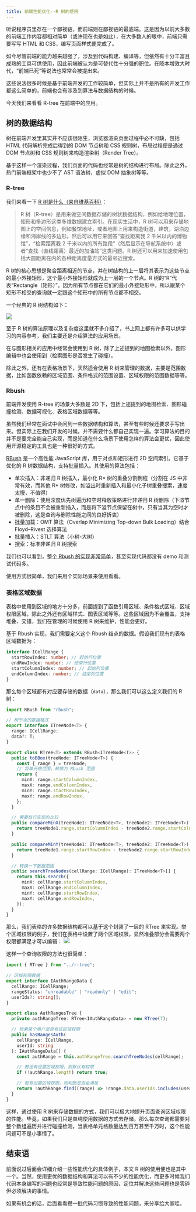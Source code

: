 ```yaml
---
title: 前端性能优化--R 树的使用
---
```


听说程序员里存在一个鄙视链，而前端则在鄙视链的最底端。这是因为以前大多数的前端工作内容都相对简单（或许现在也是如此），在大多数人的眼中，前端只需要写写 HTML 和 CSS，编写页面样式便完成了。

如今尽管前端的能力越来越强了，涉及到代码构建、编译等，但依然有十分丰富且成熟的工具可供使用，因此前端被认为是可替代性十分强的职位。在降本增效大时代，“前端已死”等说法也常常会被提出来。

这些说法很多时候是基于前端开发的工作较简单，但实际上并不是所有的开发工作都这么简单的，前端也会有涉及到算法与数据结构的时候。

今天我们来看看 R-tree 在前端中的应用。

## 树的数据结构

树在前端开发里其实并不应该很陌生，浏览器渲染页面过程中必不可缺，包括 HTML 代码解析完成后得到的 DOM 节点树和 CSS 规则树，布局过程便是通过 DOM 节点树和 CSS 规则树来构造渲染树（Render Tree）。

基于这样一个渲染过程，我们页面的代码也经常是树的结构进行布局。除此之外，热门前端框架中也少不了 AST 语法树，虚拟 DOM 抽象树等等。

### R-tree

我们来看一下 [R 树是什么（来自维基百科）](https://zh.wikipedia.org/wiki/R%E6%A0%91)：

> R 树（R-tree）是用来做空间数据存储的树状数据结构，例如给地理位置，矩形和多边形这类多维数据建立索引。在现实生活中，R 树可以用来存储地图上的空间信息，例如餐馆地址，或者地图上用来构造街道，建筑，湖泊边缘和海岸线的多边形。然后可以用它来回答“查找距离我 2 千米以内的博物馆”，“检索距离我 2 千米以内的所有路段”（然后显示在导航系统中）或者“查找（直线距离）最近的加油站”这类问题。R 树还可以用来加速使用包括大圆距离在内的各种距离度量方式的最邻近搜索。

R 树的核心思想是聚合距离相近的节点，并在树结构的上一层将其表示为这些节点的最小外接矩形，这个最小外接矩形就成为上一层的一个节点。R 树的“R”代表“Rectangle（矩形）”。因为所有节点都在它们的最小外接矩形中，所以跟某个矩形不相交的查询就一定跟这个矩形中的所有节点都不相交。

一个经典的 R 树结构如下：

![](https://github-imglib-1255459943.cos.ap-chengdu.myqcloud.com/R-tree.svg.png)

至于 R 树的算法原理以及复杂度这里就不多介绍了，书上网上都有许多可以供学习的内容参考，我们主要还是介绍算法的应用场景。

在与图形相关的应用中经常会使用到 R 树，除了上述提到的地图检索以外，图形编辑中也会使用到（检索图形是否发生了碰撞）。

除此之外，还有在表格场景下，天然适合使用 R 树来管理的数据，主要是范围数据，比如函数依赖的区域范围、条件格式的范围设置、区域权限的范围数据等等。

### Rbush

前端开发使用 R-tree 的场景大多数是 2D 下，包括上述提到的地图检索、图形碰撞检测、数据可视化、表格区域数据等等。

虽然我们经常在面试中会问到一些数据结构和算法，甚至有些时候还要求手写出来。但实际上在我们开发的时候，并不需要什么都自己实现一遍。学习算法的目的并不是要完全能自己实现，而是知道在什么场景下使用怎样的算法会更优，因此使用开源稳定的工具也是一种很好的方式。

[RBush](https://github.com/mourner/rbush) 是一个高性能 JavaScript 库，用于对点和矩形进行 2D 空间索引。它基于优化的 R 树数据结构，支持批量插入。其使用的算法包括：

- 单次插入：非递归 R 树插入，最小化 R* 树的重叠分割例程（分割在 JS 中非常有效，而其他 R* 树修改，如溢出时重新插入和最小化子树重叠搜索，速度太慢，不值得）
- 单一删除：使用深度优先树遍历和空时释放策略进行非递归 R 树删除（下溢节点中的条目不会被重新插入，而是将下溢节点保留在树中，只有当其为空时才被删除，这是查询与删除性能之间的良好折衷）
- 批量加载：OMT 算法（Overlap Minimizing Top-down Bulk Loading）结合 Floyd–Rivest 选择算法
- 批量插入：STLT 算法（小树-大树）
- 搜索：标准非递归 R 树搜索

我们也可以看到，[整个 Rbush 的实现非常简单](https://github.com/mourner/rbush/blob/master/index.js)，甚至实现代码都没有 demo 和测试代码多。

使用方式很简单，我们来用个实际场景来使用看看。

### 表格区域数据

表格中使用到区域的地方十分多，前面提到了函数引用区域、条件格式区域、区域权限区域，除此之外还有区域样式、图表区域等等。这些区域因为不会覆盖，支持堆叠、交错，我们在管理的时候使用 R 树来维护，性能会更好。

基于 Rbush 实现，我们需要定义这个 Rbush 结点的数据。假设我们现有的表格区域数据为：

```ts
interface ICellRange {
  startRowIndex: number; // 起始行位置
  endRowIndex: number; // 结束行位置
  startColumnIndex: number; // 起始列位置
  endColumnIndex: number; // 结束列位置
}
```

那么每个区域都有对应要存储的数据（`data`），那么我们可以这么定义我们的 R 树：

```ts
import RBush from "rbush";

// 树节点的数据格式
export interface ITreeNode<T> {
  range: ICellRange;
  data?: T;
}

export class RTree<T> extends RBush<ITreeNode<T>> {
  public toBBox(treeNode: ITreeNode<T>) {
    const { range } = treeNode;
    // 将单元格范围，转换为 Rbush 范围
    return {
      minX: range.startColumnIndex,
      maxX: range.endColumnIndex,
      minY: range.startRowIndex,
      maxY: range.endRowIndex,
    };
  }

  // 需要自行实现的比较
  public compareMinX(treeNode1: ITreeNode<T>, treeNode2: ITreeNode<T>) {
    return treeNode1.range.startColumnIndex - treeNode2.range.startColumnIndex;
  }

  public compareMinY(treeNode1: ITreeNode<T>, treeNode2: ITreeNode<T>) {
    return treeNode1.range.startRowIndex - treeNode2.range.startRowIndex;
  }

  // 转换一下数据范围
  public searchTreeNodes(cellRange: ICellRange): ITreeNode<T>[] {
    return this.search({
      minX: cellRange.startColumnIndex,
      maxX: cellRange.endColumnIndex,
      minY: cellRange.startRowIndex,
      maxY: cellRange.endRowIndex,
    });
  }
}
```

那么，我们表格的许多数据结构都可以基于这个封装了一层的 RTree 来实现。举个区域权限的例子，我们在表格中设置了两个区域权限，显然堆叠部分会需要两个权限都满足才可以编辑：
![](https://github-imglib-1255459943.cos.ap-chengdu.myqcloud.com/auth-range-tree-1.jpg)

这样一个查询权限的方法也很简单：

```ts
import { RTree } from "../r-tree";

// 区域权限数据
export interface IAuthRangeData {
  cellRange: ICellRange;
  rangeStatus: "unreadable" | "readonly" | "edit";
  userIds?: string[];
}

export class AuthRangesTree {
  private authRangeTree: RTree<IAuthRangeData> = new RTree(7);

  // 检索某个用户是否有该区域权限
  public hasRangesAuth(
    cellRange: ICellRange,
    userId: string
  ): IAuthRangeData[] {
    const authRange = this.authRangeTree.searchTreeNodes(cellRange);

    // 若没有设置区域权限，则默认有权限
    if (!authRange.length) return true;

    // 若有设置区域权限，则判断是否全满足
    return !authRange.find((range) => !range.data.userIds.includes(userId));
  }
}
```

这样，通过使用 R 树来存储数据的方式，我们可以极大地提升页面查询区域权限的性能。毕竟，如果我们只是单纯使用数据的方式去存储，那么每次查询都需要对整个数组遍历并进行碰撞检测，当表格单元格数量达到百万甚至千万时，这个性能问题可不是小事情了。

## 结束语

前面说过后面会详细介绍一些性能优化的具体例子，本文 R 树的使用便也是其中一个。当然，使用更优的数据结构和算法可以有不少的性能优化，而更多时候我们代码本身编写的问题也经常是导致性能问题的原因，定位并解决这些问题也是零碎但必须解决的事情。

如果有机会的话，后面看看攒一批代码习惯导致的性能问题，来分享给大家哇。
